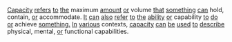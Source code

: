 [Capacity](./capacity.md) [refers](./refers.md) [to](./to.md) [the](./the.md) maximum [amount](./amount.md) [or](./or.md) volume [that](./that.md) [something](./something.md) [can](./can.md) hold, contain, [or](./or.md) accommodate. [It](./it.md) [can](./can.md) [also](./also.md) [refer](./refer.md) [to](./to.md) [the](./the.md) [ability](./ability.md) [or](./or.md) capability [to](./to.md) [do](./do.md) [or](./or.md) achieve [something.](./something.md) [In](./in.md) [various](./various.md) contexts, [capacity](./capacity.md) [can](./can.md) [be](./be.md) [used](./used.md) [to](./to.md) [describe](./describe.md) physical, mental, [or](./or.md) functional capabilities.